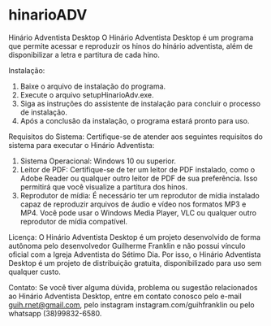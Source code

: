 # hinarioADV
Hinário Adventista Desktop
O Hinário Adventista Desktop é um programa que permite acessar e reproduzir os hinos
do hinário adventista, além de disponibilizar a letra e partitura de cada hino.

Instalação:
1. Baixe o arquivo de instalação do programa.
2. Execute o arquivo setupHinarioAdv.exe.
3. Siga as instruções do assistente de instalação para concluir o processo de instalação.
4. Após a conclusão da instalação, o programa estará pronto para uso.

Requisitos do Sistema:
Certifique-se de atender aos seguintes requisitos do sistema para executar o Hinário Adventista:

1. Sistema Operacional: Windows 10 ou superior.
2. Leitor de PDF: Certifique-se de ter um leitor de PDF instalado, como o Adobe Reader ou
qualquer outro leitor de PDF de sua preferência. Isso permitirá que você visualize a partitura
dos hinos.
3. Reprodutor de mídia: É necessário ter um reprodutor de mídia instalado capaz de
reproduzir arquivos de áudio e vídeo nos formatos MP3 e MP4. Você pode usar o Windows Media
Player, VLC ou qualquer outro reprodutor de mídia compatível.

Licença:
O Hinário Adventista Desktop é um projeto desenvolvido de forma autônoma pelo desenvolvedor
Guilherme Franklin e não possui vínculo oficial com a Igreja Adventista do Sétimo Dia. Por
isso, o Hinário Adventista Desktop é um projeto de distribuição gratuita, disponibilizado para
uso sem qualquer custo.


Contato:
Se você tiver alguma dúvida, problema ou sugestão relacionados ao Hinário Adventista Desktop,
entre em contato conosco pelo e-mail guih.rnet@gmail.com, pelo instagram instagram.com/guihfranklin
ou pelo whatsapp (38)99832-6580.
